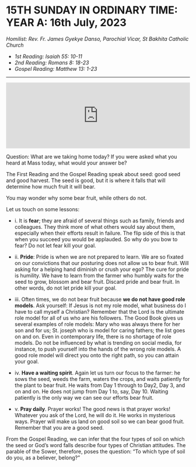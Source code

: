# 15TH SUNDAY IN ORDINARY TIME: YEAR A: 16th July, 2023
_Homilist: Rev. Fr. James Gyekye Danso, Parochial Vicar, St Bakhita Catholic Church_

- _1st Reading: Isaiah 55: 10-11_
- _2nd Reading: Romans 8: 18-23_
- _Gospel Reading: Matthew 13: 1-23_

---

<iframe src="https://podcasters.spotify.com/pod/show/sbcclashibi/embed/episodes/Sermons-at-Bakhita-15th-Sunday-in-Ordinary-Time---Rev-Fr-James-Danso-e270ciu" height="180px" width="100%" frameborder="0" scrolling="no"></iframe>

Question: What are we taking home today? If you were asked what you heard at Mass today, what would your answer be?

The First Reading and the Gospel Reading speak about seed: good seed and good harvest. The seed is good, but it is where it falls that will determine how much fruit it will bear. 

You may wonder why some bear fruit, while others do not.

Let us touch on some lessons:

- i. It is **fear**; they are afraid of several things such as family, friends and colleagues. They think more of what others would say about them, especially when their efforts result in failure. The flip side of this is that when you succeed you would be applauded. So why do you bow to fear? Do not let fear kill your goal.

- ii. **Pride**: Pride is when we are not prepared to learn. We are so fixated on our convictions that our posturing does not allow us to bear fruit. Will asking for a helping hand diminish or crush your ego? The cure for pride is humility. We have to learn from the farmer who humbly waits for the seed to grow, blossom and bear fruit. Discard pride and bear fruit. In other words, do not let pride kill your goal. 

- iii. Often times, we do not bear fruit because **we do not have good role models**. Ask yourself: If Jesus is not my role model, what business do I have to call myself a Christian? Remember that the Lord is the ultimate role model for all of us who are his followers. The Good Book gives us several examples of role models: Mary who was always there for her son and for us; St. joseph who is model for caring fathers; the list goes on and on. Even in contemporary life, there is no shortage of role models. Do not be influenced by what is trending on social media, for instance, to push yourself into the hands of the wrong role models. A good role model will direct you onto the right path, so you can attain your goal.

- iv. **Have a waiting spirit**.  Again let us turn our focus to the farmer: he sows the seed, weeds the farm, waters the crops, and waits patiently for the plant to bear fruit. He waits from Day 1 through to Day2, Day 3, and on and on. He does not jump from Day 1 to, say, Day 10. Waiting patiently is the only way we can see our efforts bear fruit.

- v. **Pray daily**. Prayer works! The good news is that prayer works! Whatever you ask of the Lord, he will do it. He works in mysterious ways. Prayer will make us land on good soil so we can bear good fruit. Remember that you are a good seed.

From the Gospel Reading, we can infer that the four types of soil on which the seed or God’s word falls describe four types of Christian attitudes. The parable of the Sower, therefore, poses the question: “To which type of soil do you, as a believer, belong?”